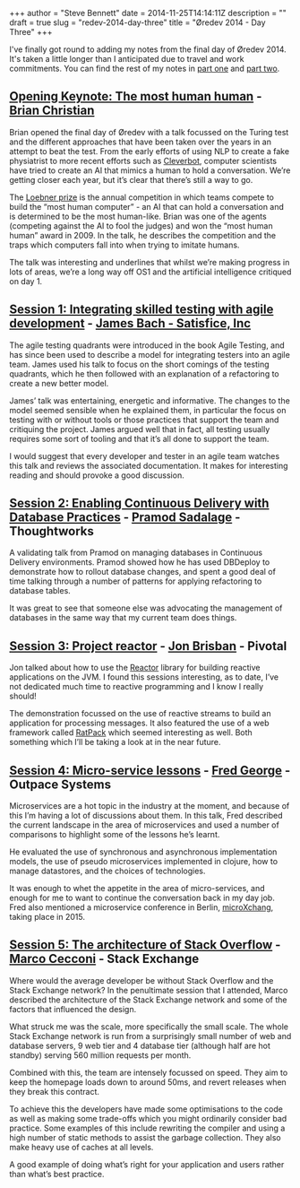 +++
author = "Steve Bennett"
date = 2014-11-25T14:14:11Z
description = ""
draft = true
slug = "redev-2014-day-three"
title = "Øredev 2014 - Day Three"
+++

I've finally got round to adding my notes from the final day of Øredev 2014. It's taken a little longer than I anticipated due to travel and work commitments. You can find the rest of my notes in [part one](__GHOST_URL__/2014/11/7/oredev-2014-day-one) and [part two](__GHOST_URL__/2014/11/12/redev-2014-day-two).

## [Opening Keynote: The most human human](http://vimeo.com/111194377) - [Brian Christian](http://brian-christian.com/)

Brian opened the final day of Øredev with a talk focussed on the Turing test and the different approaches that have been taken over the years in an attempt to beat the test. From the early efforts of using NLP to create a fake physiatrist to more recent efforts such as [Cleverbot](http://www.cleverbot.com/), computer scientists have tried to create an AI that mimics a human to hold a conversation. We’re getting closer each year, but it’s clear that there’s still a way to go.

The [Loebner prize](http://www.loebner.net/Prizef/loebner-prize.html) is the annual competition in which teams compete to build the “most human computer” - an AI that can hold a conversation and is determined to be the most human-like. Brian was one of the agents (competing against the AI to fool the judges) and won the “most human human” award in 2009. In the talk, he describes the competition and the traps which computers fall into when trying to imitate humans.

The talk was interesting and underlines that whilst we’re making progress in lots of areas, we’re a long way off OS1 and the artificial intelligence critiqued on day 1.

## [Session 1: Integrating skilled testing with agile development](http://vimeo.com/111621831) - [James Bach - Satisfice, Inc](https://twitter.com/jamesmarcusbach)

The agile testing quadrants were introduced in the book Agile Testing, and has since been used to describe a model for integrating testers into an agile team. James used his talk to focus on the short comings of the testing quadrants, which he then followed with an explanation of a refactoring to create a new better model.

James’ talk was entertaining, energetic and informative. The changes to the model seemed sensible when he explained them, in particular the focus on testing with or without tools or those practices that support the team and critiquing the project. James argued well that in fact, all testing usually requires some sort of tooling and that it’s all done to support the team.

I would suggest that every developer and tester in an agile team watches this talk and reviews the associated documentation. It makes for interesting reading and should provoke a good discussion.

## [Session 2: Enabling Continuous Delivery with Database Practices](http://vimeo.com/111623115) - [Pramod Sadalage](http://www.twitter.com/pramodsadalage) - Thoughtworks

A validating talk from Pramod on managing databases in Continuous Delivery environments. Pramod showed how he has used DBDeploy to demonstrate how to rollout database changes, and spent a good deal of time talking through a number of patterns for applying refactoring to database tables.

It was great to see that someone else was advocating the management of databases in the same way that my current team does things.

## [Session 3: Project reactor](http://vimeo.com/111830750) - [Jon Brisban](http://www.twitter.com/j_brisbin) - Pivotal

Jon talked about how to use the [Reactor](https://github.com/reactor/reactor) library for building reactive applications on the JVM. I found this sessions interesting, as to date, I’ve not dedicated much time to reactive programming and I know I really should!

The demonstration focussed on the use of reactive streams to build an application for processing messages. It also featured the use of a web framework called [RatPack](http://www.ratpack.io/) which seemed interesting as well. Both something which I’ll be taking a look at in the near future.

## [Session 4: Micro-service lessons](http://vimeo.com/111627195) - [Fred George](http://www.twitter.com/fgeorge52) - Outpace Systems

Microservices are a hot topic in the industry at the moment, and because of this I’m having a lot of discussions about them. In this talk, Fred described the current landscape in the area of microservices and used a number of comparisons to highlight some of the lessons he’s learnt.

He evaluated the use of synchronous and asynchronous implementation models, the use of pseudo microservices implemented in clojure, how to manage datastores, and the choices of technologies.

It was enough to whet the appetite in the area of micro-services, and enough for me to want to continue the conversation back in my day job. Fred also mentioned a microservice conference in Berlin, [microXchang](http://microxchg.io/), taking place in 2015.

## [Session 5: The architecture of Stack Overflow](http://vimeo.com/111633696) - [Marco Cecconi](http://www.twitter.com/sklivvz) - Stack Exchange

Where would the average developer be without Stack Overflow and the Stack Exchange network? In the penultimate session that I attended, Marco described the architecture of the Stack Exchange network and some of the factors that influenced the design.

What struck me was the scale, more specifically the small scale. The whole Stack Exchange network is run from a surprisingly small number of web and database servers, 9 web tier and 4 database tier (although half are hot standby) serving 560 million requests per month.

Combined with this, the team are intensely focussed on speed. They aim to keep the homepage loads down to around 50ms, and revert releases when they break this contract.

To achieve this the developers have made some optimisations to the code as well as making some trade-offs which you might ordinarily consider bad practice. Some examples of this include rewriting the compiler and using a high number of static methods to assist the garbage collection. They also make heavy use of caches at all levels.

A good example of doing what’s right for your application and users rather than what’s best practice.



